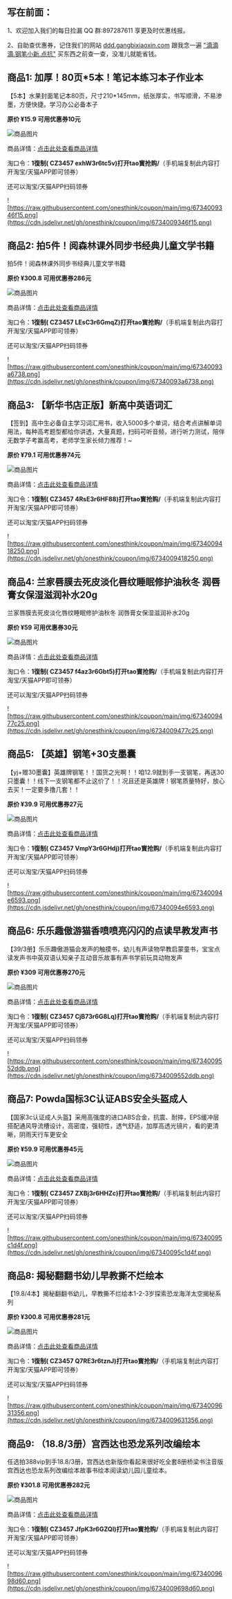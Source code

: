 ## 写在前面：

1、欢迎加入我们的每日捡漏 QQ 群:897287611 享更及时优惠线报。

2、自助查优惠券，记住我们的网站 [ddd.gangbixiaoxin.com](https://ddd.gangbixiaoxin.com) 跟我念一遍 ["滴滴滴.钢笔小新.点抗"](https://ddd.gangbixiaoxin.com) 买东西之前查一查，没准儿就能省钱。

## 商品1: 加厚！80页*5本！笔记本练习本子作业本

【5本】水果封面笔记本80页，尺寸210*145mm，纸张厚实，书写顺滑，不易渗墨，方便快捷。学习办公必备本子

**原价 ¥15.9 可用优惠券10元**

![商品图片](https://img.alicdn.com/imgextra/i3/3965224896/O1CN01a2uqDR1m2Q95hQyp5_!!3965224896.png)

商品详情：[点击此处查看商品详情](https://s.click.taobao.com/t?e=m%3D2%26s%3DYO%2BOysBV6oFw4vFB6t2Z2ueEDrYVVa64yK8Cckff7TVRAdhuF14FMSrD6eGPOhm%2F79%2FTFaMDK6TWbLW7uhxyboGvCrJWHk1%2FTyVl44vrPmd3miNKHWpinpVm%2FOAUUFw71qrpxiwMoCNxc1AtbZGVS0Wo20UKYozzzFhqAitsWe4LZMqoQW%2BfuKGzo1lVxIioWLg0tb%2F9sL67kDlWWyvsoYpUIXrxU%2Bz5uYG3vPKWT%2F00Smpm1JtbPaXfJhym4T5glbRMz6GTKAYZjQKfJ2UQf03O4wtQ3K90XXhKrcBJdMxNoblRCCGKTaKSwosrwkWgX0%2B3obhRTo5xKmPmpIKZsA%3D%3D&amp;union_lens=lensId:TAPI@1731461249@2107f414_12b3_1932321fa81_840d@01)

淘口令：**1復制( CZ3457 exhW3r6tc5v)打开tao寳抢购/**（手机端复制此内容打开淘宝/天猫APP即可领券）</p>

还可以淘宝/天猫APP扫码领券

![https://raw.githubusercontent.com/onesthink/coupon/main/img/6734009346f15.png](https://cdn.jsdelivr.net/gh/onesthink/coupon/img/6734009346f15.png)

## 商品2: 拍5件！阅森林课外同步书经典儿童文学书籍

拍5件！阅森林课外同步书经典儿童文学书籍

**原价 ¥300.8 可用优惠券286元**

![商品图片](https://img.alicdn.com/i2/1092889017/O1CN01UPcltv2GTqJ3I1DoS_!!1092889017.jpg)

商品详情：[点击此处查看商品详情](https://s.click.taobao.com/t?e=m%3D2%26s%3Dv7VEkaLlfUtw4vFB6t2Z2ueEDrYVVa64yK8Cckff7TVRAdhuF14FMQgiF%2F9EVd2vRitN3%2FurF3zWbLW7uhxyboGvCrJWHk1%2FTyVl44vrPmd3miNKHWpinpVm%2FOAUUFw71qrpxiwMoCNxc1AtbZGVS%2BSnKXUZAPFqCQ0Bsg7O%2BlgLZMqoQW%2BfuKGzo1lVxIioQ5bzQ4ctqpfU92CQqj38ig2p%2FhSv2dHw4c5aqVt5goouxx5QMilfoo3xC340t9eJzE58wkWS%2BtQ4%2BfirBrx7mM7AMx9cWAx%2BEiM%2FlSG%2FbZTknO1gbpIlxWmyQ7EWIveoU1NVKZy3ECfGDF1NzTQoPw%3D%3D&amp;union_lens=lensId:TAPI@1731461251@210733ee_1213_193232202dc_350f@01)

淘口令：**1復制( CZ3457 LEsC3r6GmqZ)打开tao寳抢购/**（手机端复制此内容打开淘宝/天猫APP即可领券）</p>

还可以淘宝/天猫APP扫码领券

![https://raw.githubusercontent.com/onesthink/coupon/main/img/67340093a6738.png](https://cdn.jsdelivr.net/gh/onesthink/coupon/img/67340093a6738.png)

## 商品3: 【新华书店正版】新高中英语词汇

【签到】高中生必备自主学习词汇用书，收入5000多个单词，结合考点讲解单词用法，每种高考题型都给你讲透，大量真题，扫码可听音频，进行听力测试，陪伴无数学子考赢高考，老师学生家长倾力推荐！~

**原价 ¥79.1 可用优惠券74元**

![商品图片](https://img.alicdn.com/imgextra/i2/1088805519/O1CN01CE6iWA1qdksxNDTNG_!!1088805519.jpg)

商品详情：[点击此处查看商品详情](https://s.click.taobao.com/t?e=m%3D2%26s%3DI4xseb49vnJw4vFB6t2Z2ueEDrYVVa64yK8Cckff7TVRAdhuF14FMQgiF%2F9EVd2vt4hWD5k2kjPWbLW7uhxyboGvCrJWHk1%2FTyVl44vrPmd3miNKHWpinpVm%2FOAUUFw71qrpxiwMoCNxc1AtbZGVS%2FUio%2BXME17xJy0w5OgHL%2FLNEPXytV9ALoS4zvCRUrqug3a7TwQeHVFW7Bq%2BjhwtArJw%2B7FrmIIC2EOJBDGvhiJcJ2e3SLyjMru4%2BRhDnBR%2FP5bOFpSF1jcbkJ5QxPS2Ci%2FKfJmqgrYAfWsUjZoD5RDfO2W7KH1iMmzAFOzY%2BJQ1Dseal0NfMDXJpWvVCAyWdKJn5AyUbPoV&amp;union_lens=lensId:TAPI@1731461253@2107155a_12a1_1932322078b_2e79@01)

淘口令：**1復制( CZ3457 4RsE3r6HF88)打开tao寳抢购/**（手机端复制此内容打开淘宝/天猫APP即可领券）</p>

还可以淘宝/天猫APP扫码领券

![https://raw.githubusercontent.com/onesthink/coupon/main/img/6734009418250.png](https://cdn.jsdelivr.net/gh/onesthink/coupon/img/6734009418250.png)

## 商品4: 兰家唇膜去死皮淡化唇纹睡眠修护油秋冬 润唇膏女保湿滋润补水20g

兰家唇膜去死皮淡化唇纹睡眠修护油秋冬 润唇膏女保湿滋润补水20g

**原价 ¥59 可用优惠券30元**

![商品图片](https://img.alicdn.com/bao/uploaded/i1/4288244622/O1CN01fORjCC1k0vOLPX97C_!!4288244622.jpg)

商品详情：[点击此处查看商品详情](https://s.click.taobao.com/t?e=m%3D2%26s%3DVHKrexjX0xVw4vFB6t2Z2ueEDrYVVa64XoO8tOebS%2BdRAdhuF14FMQgiF%2F9EVd2vxq3IhSJN6GTWbLW7uhxyboGvCrJWHk1%2FTyVl44vrPmd3miNKHWpinpVm%2FOAUUFw71qrpxiwMoCNxc1AtbZGVS7CYUhFgvqQbO24Br%2FLdhtcLZMqoQW%2BfuKGzo1lVxIioeToZMS%2FZIpRCmugIuqqqJsv24pF5sy6c7hbj91OaX%2B1uiIKB2G2E73NIWs4g4q2Q0fyAOQpJeWY4%2BfirBrx7mM7AMx9cWAx%2BEiM%2FlSG%2FbZSH%2Ft%2FPRb5JVrNBSLcfCR3cU1NVKZy3ECfGDF1NzTQoPw%3D%3D&amp;union_lens=lensId:TAPI@1731461254@0b522591_1109_19323220ca5_34a5@01)

淘口令：**1復制( CZ3457 f4az3r6Gbt5)打开tao寳抢购/**（手机端复制此内容打开淘宝/天猫APP即可领券）</p>

还可以淘宝/天猫APP扫码领券

![https://raw.githubusercontent.com/onesthink/coupon/main/img/6734009477c25.png](https://cdn.jsdelivr.net/gh/onesthink/coupon/img/6734009477c25.png)

## 商品5: 【英雄】钢笔+30支墨囊

【yj+赠30墨囊】英雄牌钢笔！！国货之光啊！！咱12.9就到手一支钢笔，再送30只墨囊！！线下一支钢笔都不止这价了！！况且还是英雄牌！钢笔质量特好，放心去买！一定要多撸几套！！

**原价 ¥39.9 可用优惠券27元**

![商品图片](https://img.alicdn.com/i2/1712408669/O1CN01ElGJ6b2DuSUGBup31_!!1712408669.jpg)

商品详情：[点击此处查看商品详情](https://s.click.taobao.com/t?e=m%3D2%26s%3DHo6EVCrsWuBw4vFB6t2Z2ueEDrYVVa64yK8Cckff7TVRAdhuF14FMQgiF%2F9EVd2v1aH1Hk3GeOjWbLW7uhxyboGvCrJWHk1%2FTyVl44vrPmd3miNKHWpinpVm%2FOAUUFw71qrpxiwMoCNxc1AtbZGVS81DP2QSPgnwdkK5c8Ar760LZMqoQW%2BfuKGzo1lVxIioF437uFnUFtqRwqi9NA%2BXBxUOLNjRF5Rq5ku1bkKe24KzVUBZ8zTgCrPpStlqarSr0P%2FabBFau3CLw71k3OqoPZejU7VV%2FkTJbyRZcO5hFYxPlyTeSJG3UXGtiTZKNIGDIYULNg46oBA%3D&amp;union_lens=lensId:TAPI@1731461256@21667e2f_124c_19323221686_4c6f@01)

淘口令：**1復制( CZ3457 VmpY3r6GHdj)打开tao寳抢购/**（手机端复制此内容打开淘宝/天猫APP即可领券）</p>

还可以淘宝/天猫APP扫码领券

![https://raw.githubusercontent.com/onesthink/coupon/main/img/67340094e6593.png](https://cdn.jsdelivr.net/gh/onesthink/coupon/img/67340094e6593.png)

## 商品6: 乐乐趣傲游猫香喷喷亮闪闪的点读早教发声书

【39/3册】乐乐趣傲游猫会发声的触摸书，幼儿有声读物早教启蒙童书，宝宝点读发声书中英双语认知亲子互动音乐故事有声书学前玩具动物发声

**原价 ¥309 可用优惠券270元**

![商品图片](https://gw.alicdn.com/bao/uploaded/i3/780230477/O1CN01KCPB941FOVtsyjivf_!!780230477.jpg)

商品详情：[点击此处查看商品详情](https://s.click.taobao.com/t?e=m%3D2%26s%3DPgOMdmBJy%2B5w4vFB6t2Z2ueEDrYVVa64yK8Cckff7TVRAdhuF14FMQgiF%2F9EVd2vMMgx22UI05bWbLW7uhxyboGvCrJWHk1%2FTyVl44vrPmd3miNKHWpinpVm%2FOAUUFw71qrpxiwMoCNxc1AtbZGVS0Tu0Lmzm8gVmo3FLvXyfsqMHuv7RoNv0Q0jFsbsQ7KWytSageyLUAdjrMNJMG7Gorla%2F9dDw6XX5D9jLWBifmNfETZ0nn%2FXNdZAcHFmJ51wlbRMz6GTKAYZjQKfJ2UQf03O4wtQ3K90k8IJaq3v7HJ2hk61Kfuvj%2F1YG1hBxcpCX0%2B3obhRTo5xKmPmpIKZsA%3D%3D&amp;union_lens=lensId:TAPI@1731461258@213def39_12c0_19323221bc6_7534@01)

淘口令：**1復制( CZ3457 CjB73r6G8Lq)打开tao寳抢购/**（手机端复制此内容打开淘宝/天猫APP即可领券）</p>

还可以淘宝/天猫APP扫码领券

![https://raw.githubusercontent.com/onesthink/coupon/main/img/6734009552ddb.png](https://cdn.jsdelivr.net/gh/onesthink/coupon/img/6734009552ddb.png)

## 商品7: Powda国标3C认证ABS安全头盔成人

【国家3c认证成人头盔】采用高强度的进口ABS合金，抗震、耐摔，EPS缓冲层搭配通风导流槽设计，高密度，强韧性，透气舒适，加厚高透光镜片，看的更清晰，阴雨天行车更安全

**原价 ¥59.9 可用优惠券45元**

![商品图片](https://gw.alicdn.com/bao/uploaded/i4/2213811499179/O1CN01ETNjJH2Hg2J8mSYDL_!!2213811499179.jpg)

商品详情：[点击此处查看商品详情](https://s.click.taobao.com/t?e=m%3D2%26s%3D3A9vjzPE25Vw4vFB6t2Z2ueEDrYVVa64yK8Cckff7TVRAdhuF14FMQgiF%2F9EVd2v79%2FTFaMDK6TWbLW7uhxyboGvCrJWHk1%2FTyVl44vrPmd3miNKHWpinpVm%2FOAUUFw71qrpxiwMoCNxc1AtbZGVS45lZjnxqoB4vVDHUFvF4NPNEPXytV9ALoS4zvCRUrqu%2FyJLhiOoNienalokTfB3H%2Bag%2FZLg60F2O7Bfoz%2FOFL8QPtHIwlQiPYGPFJpWyQVutviv8SHBY5lTU1UpnLcQJ9kYvQZuIwx3oGeIQL4Fi9EuqGGBz1KzBsNYZIcBL9jVhgcbUccTft%2B228n1ngbVmA%3D%3D&amp;union_lens=lensId:TAPI@1731461259@216606ac_1192_19323222139_1072@01)

淘口令：**1復制( CZ3457 ZXBj3r6HHZc)打开tao寳抢购/**（手机端复制此内容打开淘宝/天猫APP即可领券）</p>

还可以淘宝/天猫APP扫码领券

![https://raw.githubusercontent.com/onesthink/coupon/main/img/67340095c1d4f.png](https://cdn.jsdelivr.net/gh/onesthink/coupon/img/67340095c1d4f.png)

## 商品8: 揭秘翻翻书幼儿早教撕不烂绘本

【19.8/4本】揭秘翻翻书幼儿，早教撕不烂绘本1-2-3岁探索恐龙海洋太空揭秘系列

**原价 ¥300.8 可用优惠券281元**

![商品图片](https://img.alicdn.com/imgextra/i1/1015383959/O1CN01IjQrjz1f7GwS3Be6I_!!1015383959.png)

商品详情：[点击此处查看商品详情](https://s.click.taobao.com/t?e=m%3D2%26s%3Dv1wmjNsXvR5w4vFB6t2Z2ueEDrYVVa64yK8Cckff7TVRAdhuF14FMThVXbHDLQC1t4hWD5k2kjPWbLW7uhxyboGvCrJWHk1%2FTyVl44vrPmd3miNKHWpinpVm%2FOAUUFw71qrpxiwMoCNxc1AtbZGVS%2BSnKXUZAPFqCQ0Bsg7O%2BlgLZMqoQW%2BfuKGzo1lVxIioF4ynuSJ1tJpp7jeCqvwc3jmKiQB%2F8DR5lJX1%2FF2Rmrqs66ZCMpS6biXQPxBt7Kp%2F7pP39Pzpb%2Fg4%2BfirBrx7mM7AMx9cWAx%2BEiM%2FlSG%2FbZSocpTK%2FgC%2FujT151qQ4zauU1NVKZy3ECfGDF1NzTQoPw%3D%3D&amp;union_lens=lensId:TAPI@1731461263@210781c6_12c3_19323222fee_e58e@01)

淘口令：**1復制( CZ3457 Q7RE3r6tznJ)打开tao寳抢购/**（手机端复制此内容打开淘宝/天猫APP即可领券）</p>

还可以淘宝/天猫APP扫码领券

![https://raw.githubusercontent.com/onesthink/coupon/main/img/6734009631356.png](https://cdn.jsdelivr.net/gh/onesthink/coupon/img/6734009631356.png)

## 商品9: （18.8/3册）宫西达也恐龙系列改编绘本

任选拍388vip到手18.8/3册，宫西达也新版你看起来很好吃全套8册桥梁书注音版宫西达也恐龙系列改编绘本故事书绘本阅读幼儿园儿童绘本。

**原价 ¥301.8 可用优惠券282元**

![商品图片](https://img.alicdn.com/i2/1092889017/O1CN01gKSH5b2GTqIRJK9Gr_!!1092889017.jpg)

商品详情：[点击此处查看商品详情](https://s.click.taobao.com/t?e=m%3D2%26s%3Dvv9HU9WbXbxw4vFB6t2Z2ueEDrYVVa64yK8Cckff7TVRAdhuF14FMThVXbHDLQC1xq3IhSJN6GTWbLW7uhxyboGvCrJWHk1%2FTyVl44vrPmd3miNKHWpinpVm%2FOAUUFw71qrpxiwMoCNxc1AtbZGVS%2BSnKXUZAPFqCQ0Bsg7O%2BlgLZMqoQW%2BfuKGzo1lVxIio7Clg9pFqZhnqtZ0dwY3pPNhpIjh0hu1pjjnYwHktTtzkG82AWWBkE51E59JCtYeulbRMz6GTKAYZjQKfJ2UQf03O4wtQ3K90k8IJaq3v7HL%2BEFeXYO%2FN51W8klkC%2FRAqX0%2B3obhRTo5xKmPmpIKZsA%3D%3D&amp;union_lens=lensId:TAPI@1731461264@210733ee_1213_19323223523_372c@01)

淘口令：**1復制( CZ3457 JfpK3r6GZQl)打开tao寳抢购/**（手机端复制此内容打开淘宝/天猫APP即可领券）</p>

还可以淘宝/天猫APP扫码领券

![https://raw.githubusercontent.com/onesthink/coupon/main/img/6734009698d60.png](https://cdn.jsdelivr.net/gh/onesthink/coupon/img/6734009698d60.png)

